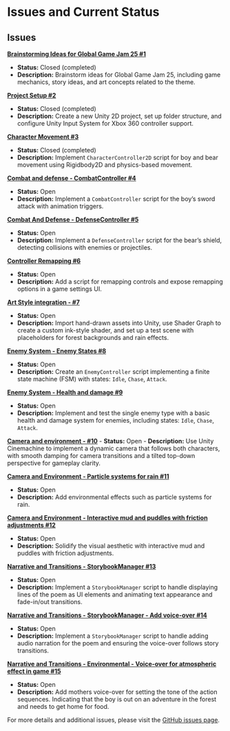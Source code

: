 # Issues and Current Status

## Issues

**[Brainstorming Ideas for Global Game Jam 25 #1](https://github.com/o92design/GGJ25/issues/1)**
   - **Status:** Closed (completed)
   - **Description:** Brainstorm ideas for Global Game Jam 25, including game mechanics, story ideas, and art concepts related to the theme.

**[Project Setup #2](https://github.com/o92design/GGJ25/issues/2)**
   - **Status:** Closed (completed)
   - **Description:** Create a new Unity 2D project, set up folder structure, and configure Unity Input System for Xbox 360 controller support.

**[Character Movement #3](https://github.com/o92design/GGJ25/issues/3)**
   - **Status:** Closed (completed)
   - **Description:** Implement `CharacterController2D` script for boy and bear movement using Rigidbody2D and physics-based movement.

**[Combat and defense - CombatController #4](https://github.com/o92design/GGJ25/issues/4)**
   - **Status:** Open
   - **Description:** Implement a `CombatController` script for the boy’s sword attack with animation triggers.

**[Combat And Defense - DefenseController #5](https://github.com/o92design/GGJ25/issues/5)**
   - **Status:** Open
   - **Description:** Implement a `DefenseController` script for the bear’s shield, detecting collisions with enemies or projectiles.

**[Controller Remapping #6](https://github.com/o92design/GGJ25/issues/6)**
   - **Status:** Open
   - **Description:** Add a script for remapping controls and expose remapping options in a game settings UI.

**[Art Style integration - #7](https://github.com/o92design/GGJ25/issues/7)**
   - **Status:** Open
   - **Description:** Import hand-drawn assets into Unity, use Shader Graph to create a custom ink-style shader, and set up a test scene with placeholders for forest backgrounds and rain effects.

**[Enemy System - Enemy States #8](https://github.com/o92design/GGJ25/issues/8)**
   - **Status:** Open
   - **Description:** Create an `EnemyController` script implementing a finite state machine (FSM) with states: `Idle`, `Chase`, `Attack`.

**[Enemy System - Health and damage #9](https://github.com/o92design/GGJ25/issues/9)**
   - **Status:** Open
   - **Description:** Implement and test the single enemy type with a basic health and damage system for enemies, including states: `Idle`, `Chase`, `Attack`.

**[Camera and environment - #10](https://github.com/o92design/GGJ25/issues/10)**
    - **Status:** Open
    - **Description:** Use Unity Cinemachine to implement a dynamic camera that follows both characters, with smooth damping for camera transitions and a tilted top-down perspective for gameplay clarity.

**[Camera and Environment - Particle systems for rain #11](https://github.com/o92design/GGJ25/issues/11)**
   - **Status:** Open
   - **Description:** Add environmental effects such as particle systems for rain.

**[Camera and Environment - Interactive mud and puddles with friction adjustments #12](https://github.com/o92design/GGJ25/issues/12)**
   - **Status:** Open
   - **Description:** Solidify the visual aesthetic with interactive mud and puddles with friction adjustments.

**[Narrative and Transitions - StorybookManager #13](https://github.com/o92design/GGJ25/issues/13)**
   - **Status:** Open
   - **Description:** Implement a `StorybookManager` script to handle displaying lines of the poem as UI elements and animating text appearance and fade-in/out transitions.

**[Narrative and Transitions - StorybookManager - Add voice-over #14](https://github.com/o92design/GGJ25/issues/14)**
   - **Status:** Open
   - **Description:** Implement a `StorybookManager` script to handle adding audio narration for the poem and ensuring the voice-over follows story transitions.

**[Narrative and Transitions - Environmental - Voice-over for atmospheric effect in game #15](https://github.com/o92design/GGJ25/issues/15)**
   - **Status:** Open
   - **Description:** Add mothers voice-over for setting the tone of the action sequences. Indicating that the boy is out on an adventure in the forest and needs to get home for food.

For more details and additional issues, please visit the [GitHub issues page](https://github.com/o92design/GGJ25/issues?sort=updated&direction=desc).